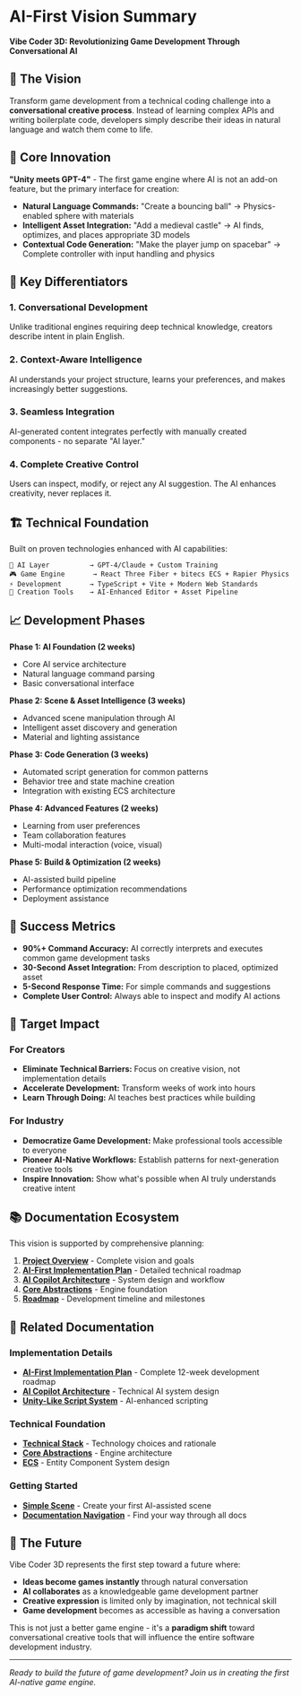 # AI-First Vision Summary

**Vibe Coder 3D: Revolutionizing Game Development Through Conversational AI**

## 🎯 The Vision

Transform game development from a technical coding challenge into a **conversational creative process**. Instead of learning complex APIs and writing boilerplate code, developers simply describe their ideas in natural language and watch them come to life.

## 🚀 Core Innovation

**"Unity meets GPT-4"** - The first game engine where AI is not an add-on feature, but the primary interface for creation:

- **Natural Language Commands:** "Create a bouncing ball" → Physics-enabled sphere with materials
- **Intelligent Asset Integration:** "Add a medieval castle" → AI finds, optimizes, and places appropriate 3D models
- **Contextual Code Generation:** "Make the player jump on spacebar" → Complete controller with input handling and physics

## 🎪 Key Differentiators

### 1. **Conversational Development**

Unlike traditional engines requiring deep technical knowledge, creators describe intent in plain English.

### 2. **Context-Aware Intelligence**

AI understands your project structure, learns your preferences, and makes increasingly better suggestions.

### 3. **Seamless Integration**

AI-generated content integrates perfectly with manually created components - no separate "AI layer."

### 4. **Complete Creative Control**

Users can inspect, modify, or reject any AI suggestion. The AI enhances creativity, never replaces it.

## 🏗️ Technical Foundation

Built on proven technologies enhanced with AI capabilities:

```
🤖 AI Layer          → GPT-4/Claude + Custom Training
🎮 Game Engine       → React Three Fiber + bitecs ECS + Rapier Physics
⚡ Development       → TypeScript + Vite + Modern Web Standards
🎨 Creation Tools    → AI-Enhanced Editor + Asset Pipeline
```

## 📈 Development Phases

**Phase 1: AI Foundation (2 weeks)**

- Core AI service architecture
- Natural language command parsing
- Basic conversational interface

**Phase 2: Scene & Asset Intelligence (3 weeks)**

- Advanced scene manipulation through AI
- Intelligent asset discovery and generation
- Material and lighting assistance

**Phase 3: Code Generation (3 weeks)**

- Automated script generation for common patterns
- Behavior tree and state machine creation
- Integration with existing ECS architecture

**Phase 4: Advanced Features (2 weeks)**

- Learning from user preferences
- Team collaboration features
- Multi-modal interaction (voice, visual)

**Phase 5: Build & Optimization (2 weeks)**

- AI-assisted build pipeline
- Performance optimization recommendations
- Deployment assistance

## 🎯 Success Metrics

- **90%+ Command Accuracy:** AI correctly interprets and executes common game development tasks
- **30-Second Asset Integration:** From description to placed, optimized asset
- **5-Second Response Time:** For simple commands and suggestions
- **Complete User Control:** Always able to inspect and modify AI actions

## 🌟 Target Impact

### For Creators

- **Eliminate Technical Barriers:** Focus on creative vision, not implementation details
- **Accelerate Development:** Transform weeks of work into hours
- **Learn Through Doing:** AI teaches best practices while building

### For Industry

- **Democratize Game Development:** Make professional tools accessible to everyone
- **Pioneer AI-Native Workflows:** Establish patterns for next-generation creative tools
- **Inspire Innovation:** Show what's possible when AI truly understands creative intent

## 📚 Documentation Ecosystem

This vision is supported by comprehensive planning:

1. **[Project Overview](./project-overview.md)** - Complete vision and goals
2. **[AI-First Implementation Plan](../implementation/ai-first-engine-implementation-plan.md)** - Detailed technical roadmap
3. **[AI Copilot Architecture](../architecture/ai-copilot-architecture.md)** - System design and workflow
4. **[Core Abstractions](../architecture/core-abstractions.md)** - Engine foundation
5. **[Roadmap](./roadmap.md)** - Development timeline and milestones

## 🔗 Related Documentation

### Implementation Details

- **[AI-First Implementation Plan](../implementation/ai-first-engine-implementation-plan.md)** - Complete 12-week development roadmap
- **[AI Copilot Architecture](../architecture/ai-copilot-architecture.md)** - Technical AI system design
- **[Unity-Like Script System](../implementation/unity-like-script-system.md)** - AI-enhanced scripting

### Technical Foundation

- **[Technical Stack](../architecture/technical-stack.md)** - Technology choices and rationale
- **[Core Abstractions](../architecture/core-abstractions.md)** - Engine architecture
- **[ECS](../architecture/ecs.md)** - Entity Component System design

### Getting Started

- **[Simple Scene](../getting-started/simple-scene.md)** - Create your first AI-assisted scene
- **[Documentation Navigation](../NAVIGATION.md)** - Find your way through all docs

## 🔮 The Future

Vibe Coder 3D represents the first step toward a future where:

- **Ideas become games instantly** through natural conversation
- **AI collaborates** as a knowledgeable game development partner
- **Creative expression** is limited only by imagination, not technical skill
- **Game development** becomes as accessible as having a conversation

This is not just a better game engine - it's a **paradigm shift** toward conversational creative tools that will influence the entire software development industry.

---

_Ready to build the future of game development? Join us in creating the first AI-native game engine._

